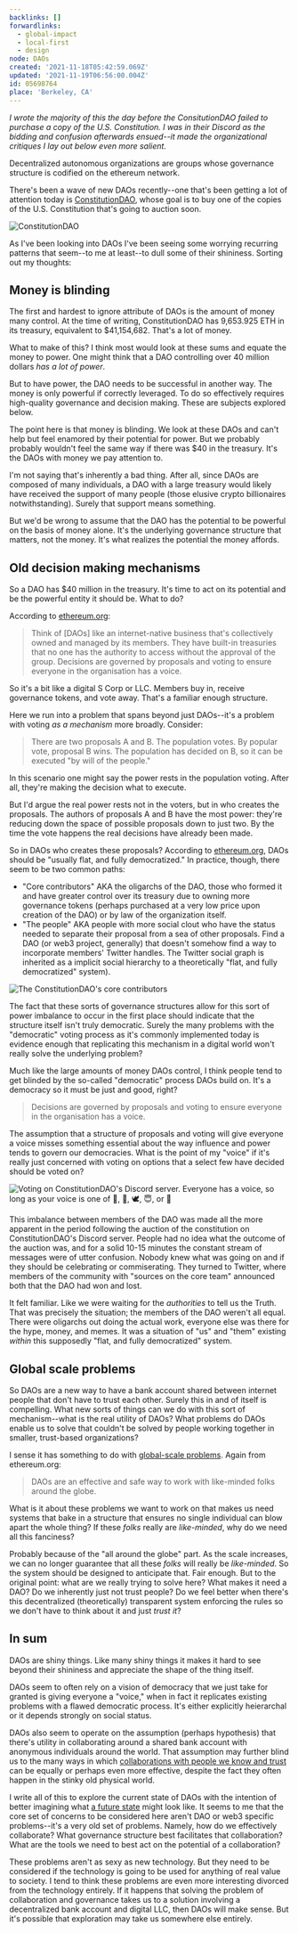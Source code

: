 ```yaml
---
backlinks: []
forwardlinks:
  - global-impact
  - local-first
  - design
node: DAOs
created: '2021-11-18T05:42:59.069Z'
updated: '2021-11-19T06:56:00.004Z'
id: 05698764
place: 'Berkeley, CA'
---
```

*I wrote the majority of this the day before the ConsitutionDAO failed to purchase a copy of the U.S. Constitution. I was in their Discord as the bidding and confusion afterwards ensued--it made the organizational critiques I lay out below even more salient.*

Decentralized autonomous organizations are groups whose governance structure is codified on the ethereum network. 

There's been a wave of new DAOs recently--one that's been getting a lot of attention today is [ConstitutionDAO](https://web.archive.org/web/20211117185402/https://www.constitutiondao.com/), whose goal is to buy one of the copies of the U.S. Constitution that's going to auction soon.

![](images/daos/KOOBrdYSat.webp "ConstitutionDAO") 

As I've been looking into DAOs I've been seeing some worrying recurring patterns that seem--to me at least--to dull some of their shininess. Sorting out my thoughts:

## Money is blinding 

The first and hardest to ignore attribute of DAOs is the amount of money many control. At the time of writing, ConstitutionDAO has 9,653.925 ETH in its treasury, equivalent to $41,154,682. That's a lot of money. 

What to make of this? I think most would look at these sums and equate the money to power. One might think that a DAO controlling over 40 million dollars *has a lot of power*. 

But to have power, the DAO needs to be successful in another way. The money is only powerful if correctly leveraged. To do so effectively requires high-quality governance and decision making. These are subjects explored below. 

The point here is that money is blinding. We look at these DAOs and can't help but feel enamored by their potential for power. But we probably probably wouldn't feel the same way if there was $40 in the treasury. It's the DAOs with money we pay attention to. 

I'm not saying that's inherently a bad thing. After all, since DAOs are composed of many individuals, a DAO with a large treasury would likely have received the support of many people (those elusive crypto billionaires notwithstanding). Surely that support means something. 

But we'd be wrong to assume that the DAO has the potential to be powerful on the basis of money alone. It's the underlying governance structure that matters, not the money. It's what realizes the potential the money affords. 

## Old decision making mechanisms

So a DAO has $40 million in the treasury. It's time to act on its potential and be the powerful entity it should be. What to do? 

According to [ethereum.org](https://ethereum.org/en/dao/):

> Think of [DAOs] like an internet-native business that's collectively owned and managed by its members. They have built-in treasuries that no one has the authority to access without the approval of the group. Decisions are governed by proposals and voting to ensure everyone in the organisation has a voice.

So it's a bit like a digital S Corp or LLC. Members buy in, receive governance tokens, and vote away. That's a familiar enough structure. 

Here we run into a problem that spans beyond just DAOs--it's a problem with voting *as a mechanism* more broadly. Consider:

> There are two proposals A and B. The population votes. By popular vote, proposal B wins. The population has decided on B, so it can be executed "by will of the people."

In this scenario one might say the power rests in the population voting. After all, they're making the decision what to execute.

But I'd argue the real power rests not in the voters, but in who creates the proposals. The authors of proposals A and B have the most power: they're reducing down the space of possible proposals down to just two. By the time the vote happens the real decisions have already been made. 

So in DAOs who creates these proposals? According to [ethereum.org](https://ethereum.org/en/dao/#dao-comparison), DAOs should be "usually flat, and fully democratized." In practice, though, there seem to be two common paths:

- "Core contributors" AKA the oligarchs of the DAO, those who formed it and have greater control over its treasury due to owning more governance tokens (perhaps purchased at a very low price upon creation of the DAO) or by law of the organization itself. 
- "The people" AKA people with more social clout who have the status needed to separate their proposal from a sea of other proposals. Find a DAO (or web3 project, generally) that doesn't somehow find a way to incorporate members' Twitter handles. The Twitter social graph is inherited as a implicit social hierarchy to a theoretically "flat, and fully democratized" system). 

![](images/daos/NfDJNDQNuS.webp "The ConstitutionDAO's core contributors")

The fact that these sorts of governance structures allow for this sort of power imbalance to occur in the first place should indicate that the structure itself isn't truly democratic. Surely the many problems with the "democratic" voting process as it's commonly implemented today is evidence enough that replicating this mechanism in a digital world won't really solve the underlying problem?  

Much like the large amounts of money DAOs control, I think people tend to get blinded by the so-called "democratic" process DAOs build on. It's a democracy so it must be just and good, right?  

> Decisions are governed by proposals and voting to ensure everyone in the organisation has a voice.

The assumption that a structure of proposals and voting will give everyone a voice misses something essential about the way influence and power tends to govern our democracies. What is the point of my "voice" if it's really just concerned with voting on options that a select few have decided should be voted on? 

![](images/daos/EHLKsWojLl.webp "Voting on ConstitutionDAO's Discord server. Everyone has a voice, so long as your voice is one of 🍄, 🍻, 🕊, 😇, or 🙏")

This imbalance between members of the DAO was made all the more apparent in the period following the auction of the constitution on ConstitutionDAO's Discord server. People had no idea what the outcome of the auction was, and for a solid 10-15 minutes the constant stream of messages were of utter confusion. Nobody knew what was going on and if they should be celebrating or commiserating. They turned to Twitter, where members of the community with "sources on the core team" announced both that the DAO had won and lost. 

It felt familiar. Like we were waiting for the *authorities* to tell us the Truth. That was precisely the situation; the members of the DAO weren't all equal. There were oligarchs out doing the actual work, everyone else was there for the hype, money, and memes. It was a situation of "us" and "them" existing *within* this supposedly "flat, and fully democratized" system. 

## Global scale problems  

So DAOs are a new way to have a bank account shared between internet people that don't have to trust each other. Surely this in and of itself is compelling. What new sorts of things can we do with this sort of mechanism--what is the real utility of DAOs? What problems do DAOs enable us to solve that couldn't be solved by people working together in smaller, trust-based organizations? 

I sense it has something to do with [global-scale problems](global-impact.md). Again from ethereum.org: 

> DAOs are an effective and safe way to work with like-minded folks around the globe.

What is it about these problems we want to work on that makes us need systems that bake in a structure that ensures no single individual can blow apart the whole thing? If these *folks* really are *like-minded*, why do we need all this fanciness? 

Probably because of the "all around the globe" part. As the scale increases, we can no longer guarantee that all these *folks* will really be *like-minded*. So the system should be designed to anticipate that. Fair enough. But to the original point: what are we really trying to solve here? What makes it need a DAO? Do we inherently just not trust people? Do we feel better when there's this decentralized (theoretically) transparent system enforcing the rules so we don't have to think about it and just *trust it*? 

## In sum 

DAOs are shiny things. Like many shiny things it makes it hard to see beyond their shininess and appreciate the shape of the thing itself. 

DAOs seem to often rely on a vision of democracy that we just take for granted is giving everyone a "voice," when in fact it replicates existing problems with a flawed democratic process. It's either explicitly heierarchal or it depends strongly on social status. 

DAOs also seem to operate on the assumption (perhaps hypothesis) that there's utility in collaborating around a shared bank account with anonymous individuals around the world. That assumption may further blind us to the many ways in which [collaborations with people we know and trust](local-first.md) can be equally or perhaps even more effective, despite the fact they often happen in the stinky old physical world. 

I write all of this to explore the current state of DAOs with the intention of better imagining what [a future state](design.md) might look like. It seems to me that the core set of concerns to be considered here aren't DAO or web3 specific problems--it's a very old set of problems. Namely, how do we effectively collaborate? What governance structure best facilitates that collaboration? What are the tools we need to best act on the potential of a collaboration? 

These problems aren't as sexy as new technology. But they need to be considered if the technology is going to be used for anything of real value to society. I tend to think these problems are even more interesting divorced from the technology entirely. If it happens that solving the problem of collaboration and governance takes us to a solution involving a decentralized bank account and digital LLC, then DAOs will make sense. But it's possible that exploration may take us somewhere else entirely. 


